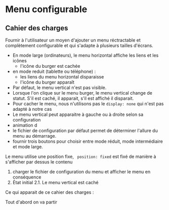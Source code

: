 # Menu configurable

## Cahier des charges

Fournir à l'utilisateur un moyen d'ajouter un menu réctractable et complètement configurable et qui s'adapte à plusieurs tailles d'écrans.

- En mode large (ordinateurs), le menu horizontal affiche les liens et les icônes
  - l'icône du burger est cachée
- en mode reduit (tablette ou téléphone) :
  - les liens du menu horizontal disparaisse
  - l'icône du burger apparaît
- Par défaut, le menu vertical n'est pas visible.
- Lorsque l'on clique sur le menu burger, le menu vertical change de statut. S'il est caché, il apparait, s'il est affiché il disparait.
- Pour cacher le menu, nous n'utilisons pas le `display: none` qui n'est pas adapté à notre cas
- Le menu vertical peut apparaitre à gauche ou à droite selon sa configuration
- animation d
- le fichier de configuration par défaut permet de déterminer l'allure du menu au démarrage.
- fournir trois boutons pour choisir entre mode réduit, mode intermédiaire et mode large.

Le menu utilise une position fixe, ` position: fixed` est fixé de manière à s'afficher par dessus le contenu


1. charger le fichier de configuration du menu et afficher le menu en conséquence
2. État initial
2.1. Le menu vertical est caché 

Ce qui apparait de ce cahier des charges :

Tout d'abord on va partir 

```css
```

